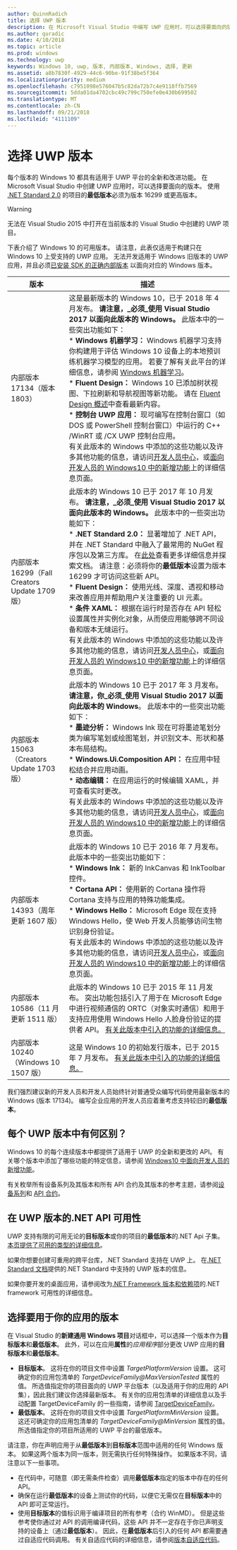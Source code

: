 ```yaml
---
author: QuinnRadich
title: 选择 UWP 版本
description: 在 Microsoft Visual Studio 中编写 UWP 应用时，可以选择要面向的版本。 了解不同的 UWP 版本之间的区别，以及如何在新项目和现有项目中配置你的选择。
ms.author: quradic
ms.date: 4/10/2018
ms.topic: article
ms.prod: windows
ms.technology: uwp
keywords: Windows 10, uwp, 版本, 内部版本, Windows, 选择, 更新
ms.assetid: a8b7830f-4929-44c6-90be-91f38be5f364
ms.localizationpriority: medium
ms.openlocfilehash: c7951098e576047b5c82da72b7c4e9118ffb7569
ms.sourcegitcommit: 5dda01da4702cbc49c799c750efe0e430b699502
ms.translationtype: MT
ms.contentlocale: zh-CN
ms.lasthandoff: 09/21/2018
ms.locfileid: "4111109"
---
```

# <a name="choose-a-uwp-version"></a>选择 UWP 版本

每个版本的 Windows 10 都具有适用于 UWP 平台的全新和改进功能。 在 Microsoft Visual Studio 中创建 UWP 应用时，可以选择要面向的版本。 使用 [.NET Standard 2.0](https://docs.microsoft.com/dotnet/standard/net-standard) 的项目的**最低版本**必须为版本 16299 或更高版本。

> [!WARNING]
> 无法在 Visual Studio 2015 中打开在当前版本的 Visual Studio 中创建的 UWP 项目。

下表介绍了 Windows 10 的可用版本。 请注意，此表仅适用于构建只在 Windows 10 上受支持的 UWP 应用。 无法开发适用于 Windows 旧版本的 UWP 应用，并且必须[已安装 SDK 的正确内部版本](http://go.microsoft.com/fwlink/?LinkId=821431) 以面向对应的 Windows 版本。 

| 版本 | 描述 |
| --- | --- |
| 内部版本 17134（版本 1803） | 这是最新版本的 Windows 10，已于 2018 年 4 月发布。 **请注意，_必须_使用 Visual Studio 2017 以面向此版本的 Windows。** 此版本中的一些突出功能如下： </br> \* **Windows 机器学习：** Windows 机器学习支持你构建用于评估 Windows 10 设备上的本地预训练机器学习模型的应用。 若要了解有关此平台的详细信息，请参阅 [Windows 机器学习](https://docs.microsoft.com/windows/ai/)。 </br> \* **Fluent Design：** Windows 10 已添加树状视图、下拉刷新和导航视图等新功能。 请在 [Fluent Design 概述](../design/fluent-design-system/index.md)中查看最新内容。 </br> \* **控制台 UWP 应用：** 现可编写在控制台窗口（如 DOS 或 PowerShell 控制台窗口）中运行的 C++ /WinRT 或 /CX UWP 控制台应用。 </br> 有关此版本的 Windows 中添加的这些功能以及许多其他功能的信息，请访问[开发人员中心](https://developer.microsoft.com/windows/windows-10-for-developers)，或[面向开发人员的 Windows10 中的新增功能](../whats-new/windows-10-build-17134.md)上的详细信息页面。
| 内部版本 16299（Fall Creators Update 1709 版） | 此版本的 Windows 10 已于 2017 年 10 月发布。 **请注意，_必须_使用 Visual Studio 2017 以面向此版本的 Windows。** 此版本中的一些突出功能如下： </br> \* **.NET Standard 2.0：** 显著增加了 .NET API，并在 .NET Standard 中融入了最常用的 NuGet 程序包以及第三方库。 在[此处](https://docs.microsoft.com/dotnet/standard/net-standard)查看更多详细信息并探索文档。 请注意：必须将你的**最低版本**设置为版本 16299 才可访问这些新 API。 </br> \* **Fluent Design：** 使用光线、深度、透视和移动来改善应用并帮助用户关注重要的 UI 元素。 </br> \* **条件 XAML：** 根据在运行时是否存在 API 轻松设置属性并实例化对象，从而使应用能够跨不同设备和版本无缝运行。 </br> 有关此版本的 Windows 中添加的这些功能以及许多其他功能的信息，请访问[开发人员中心](https://developer.microsoft.com/windows/windows-10-for-developers)，或[面向开发人员的 Windows10 中的新增功能](../whats-new/windows-10-build-16299.md)上的详细信息页面。
| 内部版本 15063（Creators Update 1703 版） | 此版本的 Windows 10 已于 2017 年 3 月发布。 **请注意，你_必须_使用 Visual Studio 2017 以面向此版本的 Windows**。 此版本中的一些突出功能如下：  </br> \* **墨迹分析：** Windows Ink 现在可将墨迹笔划分类为编写笔划或绘图笔划，并识别文本、形状和基本布局结构。 </br> \* **Windows.Ui.Composition API：** 在应用中轻松结合并应用动画。 </br> \* **动态编辑：** 在应用运行的时候编辑 XAML，并可查看实时更改。 </br> 有关此版本的 Windows 中添加的这些功能以及许多其他功能的信息，请访问[开发人员中心](https://developer.microsoft.com/windows/windows-10-for-developers)，或[面向开发人员的 Windows10 中的新增功能](../whats-new/windows-10-build-15063.md)上的详细信息页面。  |
| 内部版本 14393（周年更新 1607 版） | 此版本的 Windows 10 已于 2016 年 7 月发布。 此版本中的一些突出功能如下： </br> \* **Windows Ink：** 新的 InkCanvas 和 InkToolbar 控件。 </br> \* **Cortana API：** 使用新的 Cortana 操作将 Cortana 支持与应用的特殊功能集成。 </br> \* **Windows Hello：** Microsoft Edge 现在支持 Windows Hello，使 Web 开发人员能够访问生物识别身份验证。 </br> 有关此版本的 Windows 中添加的这些功能以及许多其他功能的信息，请访问[开发人员中心](https://developer.microsoft.com/windows/windows-10-for-developers)，或[面向开发人员的 Windows10 中的新增功能](../whats-new/windows-10-build-14393.md)上的详细信息页面。  |
| 内部版本 10586（11 月更新 1511 版） | 此版本的 Windows 10 已于 2015 年 11 月发布。 突出功能包括引入了用于在 Microsoft Edge 中进行视频通信的 ORTC（对象实时通信）和用于支持应用使用 Windows Hello 人脸身份验证的提供者 API。 [有关此版本中引入的功能的详细信息。](../whats-new/windows-10-build-10586.md) |
| 内部版本 10240（Windows 10 1507 版） | 这是 Windows 10 的初始发行版本，已于 2015 年 7 月发布。 [有关此版本中引入的功能的详细信息。](../whats-new/windows-10-build-10240.md) |

我们强烈建议新的开发人员和开发人员始终针对普通受众编写代码使用最新版本的 Windows (版本 17134)。 编写企业应用的开发人员应着重考虑支持较旧的**最低版本**。

## <a name="whats-different-in-each-uwp-version"></a>每个 UWP 版本中有何区别？

Windows 10 的每个连续版本中都提供了适用于 UWP 的全新和更改的 API。 有关哪个版本中添加了哪些功能的特定信息，请参阅 [Windows10 中面向开发人员的新增功能](../whats-new/windows-10-version-latest.md)。

有关枚举所有设备系列及其版本和所有 API 合约及其版本的参考主题，请参阅[设备系列](https://msdn.microsoft.com/library/windows/apps/dn706137.aspx)和 [API 合约](https://msdn.microsoft.com/library/windows/apps/dn706135.aspx)。

## <a name="net-api-availability-in-uwp-versions"></a>在 UWP 版本的.NET API 可用性

UWP 支持有限的可用无论的**目标版本**或你的项目的**最低版本**的.NET Api 子集。 [本页提供了可用的类型的详细信息](https://msdn.microsoft.com/library/windows/apps/xaml/mt185501(d=robot).aspx)。

如果你想要创建可重用的跨平台库，.NET Standard 支持在 UWP 上。 在[.NET Standard 文档](https://docs.microsoft.com/dotnet/standard/net-standard)提供的.NET Standard 中支持的 UWP 版本的信息。

如果你要开发的桌面应用，请参阅改为[.NET Framework 版本和依赖项](https://docs.microsoft.com/dotnet/framework/migration-guide/versions-and-dependencies)的.NET framework 可用性的详细信息。

## <a name="choose-which-version-to-use-for-your-app"></a>选择要用于你的应用的版本

在 Visual Studio 的**新建通用 Windows 项目**对话框中，可以选择一个版本作为**目标版本**和**最低版本**。 此外，可以在应用**属性**的*应用程序*部分更改 UWP 应用的**目标版本**和**最低版本**。

* **目标版本**。 这将在你的项目文件中设置 *TargetPlatformVersion* 设置。 这可确定你的应用包清单的 *TargetDeviceFamily@MaxVersionTested* 属性的值。 所选值指定你的项目面向的 UWP 平台版本（以及适用于你的应用的 API 集），因此我们建议你选择最新版本。 有关你的应用包清单的详细信息以及手动配置 TargetDeviceFamily 的一些指南，请参阅 [TargetDeviceFamily](https://msdn.microsoft.com/library/windows/apps/dn986903)。
* **最低版本**。 这将在你的项目文件中设置 *TargetPlatformMinVersion* 设置。 这还可确定你的应用包清单的 *TargetDeviceFamily@MinVersion* 属性的值。 所选值指定你的项目所适用的 UWP 平台的最低版本。

请注意，你在声明应用于从**最低版本**到**目标版本**范围中适用的任何 Windows 版本。 如果这两个版本为同一版本，则无需执行任何特殊操作。 如果版本不同，请注意以下一些事项。

* 在代码中，可随意（即无需条件检查）调用**最低版本**指定的版本中存在的任何 API。
* 确保在运行**最低版本**的设备上测试你的代码，以便它无需仅在**目标版本**中的 API 即可正常运行。
* 使用**目标版本**的值标识用于编译项目的所有参考（合约 WinMD）。 但是这些参考使你通过对 API 的调用编译代码，这些 API 并不一定存在于你已声明支持的设备上（通过**最低版本**）。 因此，在**最低版本**后引入的任何 API 都需要通过自适应代码调用。 有关自适应代码的详细信息，请参阅[版本自适应代码](https://docs.microsoft.com/windows/uwp/debug-test-perf/version-adaptive-code)。